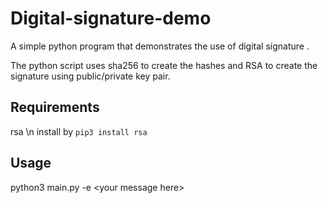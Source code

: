 # Digital-signature-demo
A simple python program that demonstrates the use of digital signature .

The python script uses sha256 to create the hashes and RSA to create the signature using public/private key pair. 

## Requirements 
rsa \n
install by `pip3 install rsa`

## Usage 
python3 main.py -e \<your message here\>
